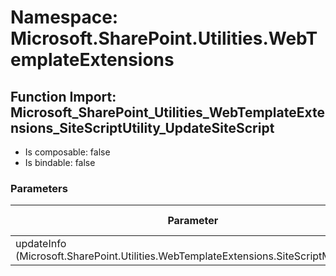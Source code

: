 # Namespace: Microsoft.SharePoint.Utilities.WebTemplateExtensions

## Function Import: Microsoft_SharePoint_Utilities_WebTemplateExtensions_SiteScriptUtility_UpdateSiteScript

- Is composable: false
- Is bindable: false

### Parameters

Parameter | SPO | SP 2019 | SP 2016 | SP 2013
----------|:---:|:-------:|:-------:|:-------
updateInfo (Microsoft.SharePoint.Utilities.WebTemplateExtensions.SiteScriptMetadata) | ✅ | ✅ | ❌ | ❌
